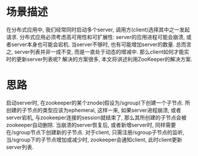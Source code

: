 # 场景描述
在分布式应用中, 我们经常同时启动多个server, 调用方(client)选择其中之一发起请求.
分布式应用必须考虑高可用性和可扩展性: server的应用进程可能会崩溃, 或者server本身也可能会宕机. 当server不够时, 也有可能增加server的数量. 总而言之, server列表并非一成不变, 而是一直处于动态的增减中.
那么client如何才能实时的更新server列表呢? 解决的方案很多, 本文将讲述利用ZooKeeper的解决方案.

# 思路
启动server时, 在zookeeper的某个znode(假设为/sgroup)下创建一个子节点. 所创建的子节点的类型应该为ephemeral, 这样一来, 如果server进程崩溃, 或者server宕机, 与zookeeper连接的session就结束了, 那么其所创建的子节点会被zookeeper自动删除. 当崩溃的server恢复后, 或者新增server时, 同样需要在/sgroup节点下创建新的子节点.
对于client, 只需注册/sgroup子节点的监听, 当/sgroup下的子节点增加或减少时, zookeeper会通知client, 此时client更新server列表.